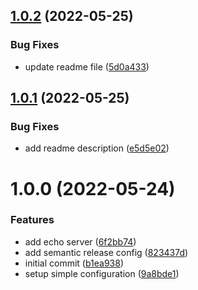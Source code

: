 ## [1.0.2](https://github.com/an-parubets/easy-echo/compare/v1.0.1...v1.0.2) (2022-05-25)


### Bug Fixes

* update readme file ([5d0a433](https://github.com/an-parubets/easy-echo/commit/5d0a433b15faa1251da2e9fb276fe9c23f387bfd))

## [1.0.1](https://github.com/an-parubets/easy-echo/compare/v1.0.0...v1.0.1) (2022-05-25)


### Bug Fixes

* add readme description ([e5d5e02](https://github.com/an-parubets/easy-echo/commit/e5d5e0243e39cf2cff3ea374f794a63f51a26819))

# 1.0.0 (2022-05-24)


### Features

* add echo server ([6f2bb74](https://github.com/an-parubets/easy-echo/commit/6f2bb7492cf9258af20ab92b6dd7997e77b12623))
* add semantic release config ([823437d](https://github.com/an-parubets/easy-echo/commit/823437d6ff4477278e8f939310478d987616d32a))
* initial commit ([b1ea938](https://github.com/an-parubets/easy-echo/commit/b1ea9381b92706a7784b82338fe83424a7c2d76e))
* setup simple configuration ([9a8bde1](https://github.com/an-parubets/easy-echo/commit/9a8bde1d1458587d3324dd8d12a55ccd979ac807))
